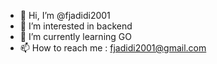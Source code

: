 - 👋 Hi, I’m @fjadidi2001
- 👀 I’m interested in backend
- 🌱 I’m currently learning GO
- 📫 How to reach me : fjadidi2001@gmail.com

<!---
fjadidi2001/fjadidi2001 is a ✨ special ✨ repository because its `README.md` (this file) appears on your GitHub profile.
You can click the Preview link to take a look at your changes.
--->
